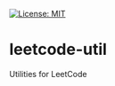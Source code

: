 [![License: MIT](https://img.shields.io/badge/License-MIT-yellow.svg)](https://opensource.org/licenses/MIT)

# leetcode-util
Utilities for LeetCode

